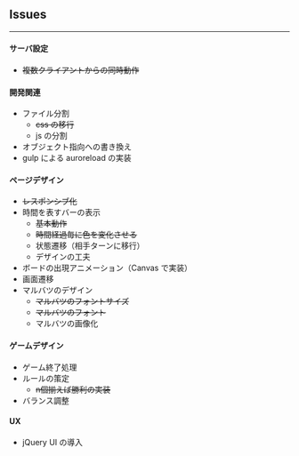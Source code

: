 ## Issues
---

#### サーバ設定
* ~~複数クライアントからの同時動作~~

#### 開発関連
* ファイル分割
  * ~~css の移行~~
  * js の分割
* オブジェクト指向への書き換え
* gulp による auroreload の実装

#### ページデザイン
* ~~レスポンシブ化~~
* 時間を表すバーの表示
  * ~~基本動作~~
  * ~~時間経過毎に色を変化させる~~
  * 状態遷移（相手ターンに移行）
  * デザインの工夫  
* ボードの出現アニメーション（Canvas で実装）  
* 画面遷移
* マルバツのデザイン
  * ~~マルバツのフォントサイズ~~
  * ~~マルバツのフォント~~
  * マルバツの画像化

#### ゲームデザイン
* ゲーム終了処理
* ルールの策定
  * ~~n個揃えば勝利の実装~~
* バランス調整

#### UX
* jQuery UI の導入
